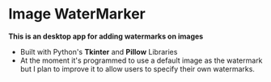 # Image WaterMarker
**This is an desktop app for adding watermarks on images**
* Built with Python's **Tkinter** and **Pillow** Libraries
* At the moment it's programmed to use a default image as the watermark but I plan to improve it to allow users to specify their own watermarks.
